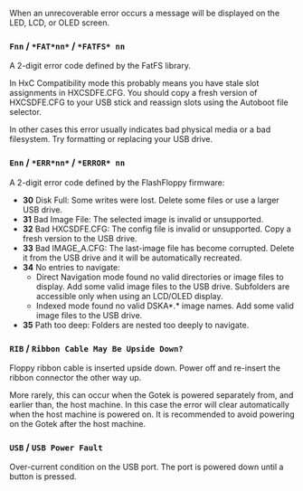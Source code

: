 When an unrecoverable error occurs a message will be displayed on the
LED, LCD, or OLED screen.

### `Fnn` / `*FAT*nn*` / `*FATFS* nn`

A 2-digit error code defined by the FatFS library.

In HxC Compatibility mode this probably means you have stale slot
assignments in HXCSDFE.CFG. You should copy a fresh version of
HXCSDFE.CFG to your USB stick and reassign slots using the Autoboot
file selector.

In other cases this error usually indicates bad physical media or a bad
filesystem. Try formatting or replacing your USB drive.

### `Enn` / `*ERR*nn*` / `*ERROR* nn`

A 2-digit error code defined by the FlashFloppy firmware:
- **30** Disk Full: Some writes were lost. Delete some files or use a
  larger USB drive.
- **31** Bad Image File: The selected image is invalid or
  unsupported.
- **32** Bad HXCSDFE.CFG: The config file is invalid or unsupported.
  Copy a fresh version to the USB drive.
- **33** Bad IMAGE_A.CFG: The last-image file has become corrupted.
  Delete it from the USB drive and it will be automatically recreated.
- **34** No entries to navigate:
  - Direct Navigation mode found no valid directories or image files
  to display. Add some valid image files to the USB drive. Subfolders
  are accessible only when using an LCD/OLED display.
  - Indexed mode found no valid DSKA\*.\* image names. Add some valid
  image files to the USB drive.
- **35** Path too deep: Folders are nested too deeply to navigate.

### `RIB` / `Ribbon Cable May Be Upside Down?`

Floppy ribbon cable is inserted upside down. Power off and re-insert
the ribbon connector the other way up.

More rarely, this can occur when the Gotek is powered separately from,
and earlier than, the host machine. In this case the error will clear
automatically when the host machine is powered on. It is recommended
to avoid powering on the Gotek after the host machine.

### `USB` / `USB Power Fault`

Over-current condition on the USB port. The port is powered down until
a button is pressed.
